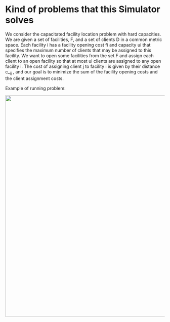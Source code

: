 # Kind of problems that this Simulator solves

We consider the capacitated facility location problem 
with hard capacities. We are given a set of facilities, 
F, and a set of clients D in a common metric space. 
Each facility i has a facility opening cost fi and 
capacity ui that specifies the maximum number of 
clients that may be assigned to this facility. We want
 to open some facilities from the set F and assign 
 each client to an open facility so that at most ui 
 clients are assigned to any open facility i. 
 The cost of assigning client j to facility i is 
 given by their distance c_<sub>ij</sub> , and our goal is to 
 minimize the sum of the facility opening costs and 
 the client assignment costs.
 
 Example of running problem:
 
 <img src="media/Comput_Intel_course_pic1.gif" width="700">
 <!--![Running Problem](media/Comput_Intel_course_pic1.gif){:height="70px" width="40px"}
  {:height="700px" width="400px"} dfgeokgjsoeirgjl -->
 